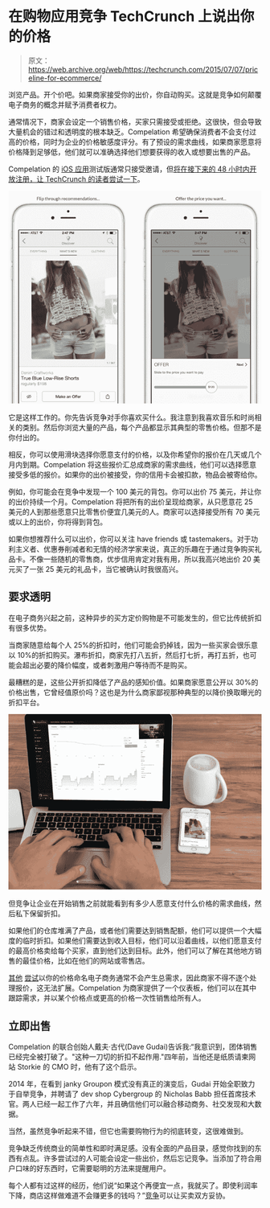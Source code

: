 # 在购物应用竞争 TechCrunch 上说出你的价格

> 原文：<https://web.archive.org/web/https://techcrunch.com/2015/07/07/priceline-for-ecommerce/>

浏览产品。开个价吧。如果商家接受你的出价，你自动购买。这就是竞争如何颠覆电子商务的概念并赋予消费者权力。

通常情况下，商家会设定一个销售价格，买家只需接受或拒绝。这很快，但会导致大量机会的错过和透明度的根本缺乏。Compelation 希望确保消费者不会支付过高的价格，同时为企业的价格敏感度评分。有了预设的需求曲线，如果商家愿意将价格降到足够低，他们就可以准确选择他们想要获得的收入或想要出售的产品。

Compelation 的 [iOS 应用](https://web.archive.org/web/20221005205533/https://appsto.re/us/ORc73.i)测试版通常只接受邀请，但[将在接下来的 48 小时内开放注册，让 TechCrunch 的读者尝试一下](https://web.archive.org/web/20221005205533/http://www.compelation.com/)。

![Compelation_Combined-1-3](img/118af665162d2dacb29792e90306aea0.png)

它是这样工作的。你先告诉竞争对手你喜欢买什么。我注意到我喜欢音乐和时尚相关的类别。然后你浏览大量的产品，每个产品都显示其典型的零售价格。但那不是你付出的。

相反，你可以使用滑块选择你愿意支付的价格，以及你希望你的报价在几天或几个月内到期。Compelation 将这些报价汇总成商家的需求曲线，他们可以选择愿意接受多低的报价。如果你的出价被接受，你的信用卡会被扣款，物品会被寄给你。

例如，你可能会在竞争中发现一个 100 美元的背包。你可以出价 75 美元，并让你的出价持续一个月。Compelation 将把所有的出价呈现给商家，从只愿意花 25 美元的人到那些愿意只比零售价便宜几美元的人。商家可以选择接受所有 70 美元或以上的出价，你将得到背包。

如果你想推荐什么可以出价，你可以关注 have friends 或 tastemakers。对于功利主义者、优惠券削减者和无情的经济学家来说，真正的乐趣在于通过竞争购买礼品卡。不像一些随机的零售商，优步信用肯定对我有用，所以我高兴地出价 20 美元买了一张 25 美元的礼品卡，当它被确认时我很高兴。

## 要求透明

在电子商务兴起之前，这种异步的买方定价购物是不可能发生的，但它比传统折扣有很多优势。

当商家随意给每个人 25%的折扣时，他们可能会扔掉钱，因为一些买家会很乐意以 10%的折扣购买。瀑布折扣，商家先打八五折，然后打七折，再打五折，也可能会超出必要的降价幅度，或者刺激用户等待而不是购买。

最糟糕的是，这些公开折扣降低了产品的感知价值。如果商家愿意公开以 30%的价格出售，它曾经值原价吗？这也是为什么商家鄙视那种典型的以降价换取曝光的折扣平台。

![Compelation_Demand-Curve-Dashboard](img/33da855f585dcadc0b0154827c3d7966.png)

但竞争让企业在开始销售之前就能看到有多少人愿意支付什么价格的需求曲线，然后私下保留折扣。

如果他们的仓库堆满了产品，或者他们需要达到销售配额，他们可以提供一个大幅度的临时折扣。如果他们需要达到收入目标，他们可以沿着曲线，以他们愿意支付的最高价格卖给每个买家，直到他们达到目标。此外，他们可以了解在其他地方销售的最佳价格，比如在他们的网站或零售店。

[其他](https://web.archive.org/web/20221005205533/https://www.pricewaiter.com/) [尝试](https://web.archive.org/web/20221005205533/https://www.greentoe.com/)以你的价格命名电子商务通常不会产生总需求，因此商家不得不逐个处理报价，这无法扩展。Compelation 为商家提供了一个仪表板，他们可以在其中跟踪需求，并以某个价格点或更高的价格一次性销售给所有人。

## 立即出售

Compelation 的联合创始人戴夫·古代(Dave Gudai)告诉我:“我意识到，团体销售已经完全被打破了。"这种一刀切的折扣不起作用."四年前，当他还是纸质请柬网站 Storkie 的 CMO 时，他有了这个启示。

2014 年，在看到 janky Groupon 模式没有真正的演变后，Gudai 开始全职致力于自举竞争，并聘请了 dev shop Cybergroup 的 Nicholas Babb 担任首席技术官。两人已经一起工作了六年，并且确信他们可以融合移动商务、社交发现和大数据。

当然，虽然竞争听起来不错，但它也需要购物行为的彻底转变，这很难做到。

竞争缺乏传统商业的简单性和即时满足感。没有全面的产品目录，感觉你找到的东西有点乱。许多尝试过的人可能会设定一些出价，然后忘记竞争。当添加了符合用户口味的好东西时，它需要聪明的方法来提醒用户。

每个人都有过这样的经历，他们说“如果这个再便宜一点，我就买了。即使利润率下降，商店这样做难道不会赚更多的钱吗？”[竞争](https://web.archive.org/web/20221005205533/http://www.compelation.com/)可以让买卖双方妥协。